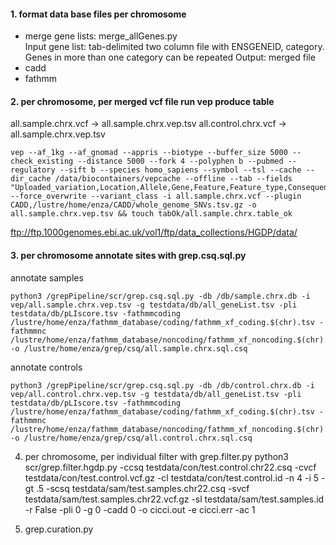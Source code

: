 
#### 1. format data base files per chromosome 
- merge gene lists: merge_allGenes.py  
Input gene list: tab-delimited two column file with ENSGENEID, category. Genes in more than one category can be repeated 
Output: merged file 
- cadd 
- fathmm 


#### 2. per chromosome, per merged vcf file run vep produce table
all.sample.chrx.vcf -> all.sample.chrx.vep.tsv
all.control.chrx.vcf -> all.sample.chrx.vep.tsv  

```
vep --af_1kg --af_gnomad --appris --biotype --buffer_size 5000 --check_existing --distance 5000 --fork 4 --polyphen b --pubmed --regulatory --sift b --species homo_sapiens --symbol --tsl --cache --dir_cache /data/biocontainers/vepcache --offline --tab --fields "Uploaded_variation,Location,Allele,Gene,Feature,Feature_type,Consequence,cDNA_position,CDS_position,Protein_position,Amino_acids,Codons,Existing_variation,IMPACT,SYMBOL,STRAND,SIFT,PolyPhen,EXON,AF,AFR_AF,AMR_AF,ASN_AF,EUR_AF,EAS_AF,SAS_AF,AA_AF,EA_AF,gnomAD_AF,gnomAD_AFR_AF,gnomAD_AMR_AF,gnomAD_ASJ_AF,gnomAD_EAS_AF,gnomAD_FIN_AF,gnomAD_NFE_AF,gnomAD_OTH_AF,gnomAD_SAS_AF,MAX_AF,CADD_RAW,CADD_PHRED" --force_overwrite --variant_class -i all.sample.chrx.vcf --plugin CADD,/lustre/home/enza/CADD/whole_genome_SNVs.tsv.gz -o  all.sample.chrx.vep.tsv && touch tabOk/all.sample.chrx.table_ok
```

ftp://ftp.1000genomes.ebi.ac.uk/vol1/ftp/data_collections/HGDP/data/


#### 3. per chromosome annotate sites with grep.csq.sql.py 
annotate samples 
```
python3 /grepPipeline/scr/grep.csq.sql.py -db /db/sample.chrx.db -i vep/all.sample.chrx.vep.tsv -g testdata/db/all_geneList.tsv -pli testdata/db/pLIscore.tsv -fathmmcoding /lustre/home/enza/fathmm_database/coding/fathmm_xf_coding.$(chr).tsv -fathmmnc /lustre/home/enza/fathmm_database/noncoding/fathmm_xf_noncoding.$(chr).tsv -o /lustre/home/enza/grep/csq/all.sample.chrx.sql.csq
```

annotate controls
```
python3 /grepPipeline/scr/grep.csq.sql.py -db /db/control.chrx.db -i vep/all.control.chrx.vep.tsv -g testdata/db/all_geneList.tsv -pli testdata/db/pLIscore.tsv -fathmmcoding /lustre/home/enza/fathmm_database/coding/fathmm_xf_coding.$(chr).tsv -fathmmnc /lustre/home/enza/fathmm_database/noncoding/fathmm_xf_noncoding.$(chr).tsv -o /lustre/home/enza/grep/csq/all.control.chrx.sql.csq
```

4. per chromosome, per individual filter with grep.filter.py
python3 scr/grep.filter.hgdp.py -ccsq testdata/con/test.control.chr22.csq -cvcf  testdata/con/test.control.vcf.gz  -cl testdata/con/test.control.id  -n 4 -i 5  -gt .5  -scsq testdata/sam/test.samples.chr22.csq  -svcf testdata/sam/test.samples.chr22.vcf.gz  -sl testdata/sam/test.samples.id -r False  -pli 0 -g 0 -cadd 0  -o cicci.out -e cicci.err  -ac 1

  
5. grep.curation.py 



